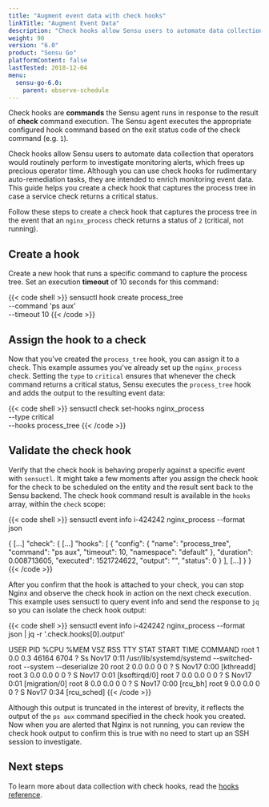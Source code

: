 ```yaml
---
title: "Augment event data with check hooks"
linkTitle: "Augment Event Data"
description: "Check hooks allow Sensu users to automate data collection that operators would routinely perform manually to investigate monitoring alerts, which frees up precious operator time. This guide helps you create a check hook that captures the process tree in case a service check returns a critical status."
weight: 90
version: "6.0"
product: "Sensu Go"
platformContent: false
lastTested: 2018-12-04
menu:
  sensu-go-6.0:
    parent: observe-schedule
---
```


Check hooks are **commands** the Sensu agent runs in response to the result of **check** command execution. 
The Sensu agent executes the appropriate configured hook command based on the exit status code of the check command (e.g. `1`).

Check hooks allow Sensu users to automate data collection that operators would routinely perform to investigate monitoring alerts, which frees up precious operator time.
Although you can use check hooks for rudimentary auto-remediation tasks, they are intended to enrich monitoring event data.
This guide helps you create a check hook that captures the process tree in case a service check returns a critical status.

Follow these steps to create a check hook that captures the process tree in the event that an `nginx_process` check returns a status of `2` (critical, not running).

## Create a hook

Create a new hook that runs a specific command to capture the process tree.
Set an execution **timeout** of 10 seconds for this command:

{{< code shell >}}
sensuctl hook create process_tree  \
--command 'ps aux' \
--timeout 10
{{< /code >}}

## Assign the hook to a check

Now that you've created the `process_tree` hook, you can assign it to a check.
This example assumes you've already set up the `nginx_process` check.
Setting the `type` to `critical` ensures that whenever the check command returns a critical status, Sensu executes the `process_tree` hook and adds the output to the resulting event data:

{{< code shell >}}
sensuctl check set-hooks nginx_process  \
--type critical \
--hooks process_tree
{{< /code >}}

## Validate the check hook

Verify that the check hook is behaving properly against a specific event with `sensuctl`.
It might take a few moments after you assign the check hook for the check to be scheduled on the entity and the result sent back to the Sensu backend.
The check hook command result is available in the `hooks` array, within the `check` scope:

{{< code shell >}}
sensuctl event info i-424242 nginx_process --format json

{
  [...]
  "check": {
    [...]
    "hooks": [
      {
        "config": {
          "name": "process_tree",
          "command": "ps aux",
          "timeout": 10,
          "namespace": "default"
        },
        "duration": 0.008713605,
        "executed": 1521724622,
        "output": "",
        "status": 0
      }
    ],
    [...]
  }
}
{{< /code >}}

After you confirm that the hook is attached to your check, you can stop Nginx and observe the check hook in action on the next check execution.
This example uses sensuctl to query event info and send the response to `jq` so you can isolate the check hook output:

{{< code shell >}}
sensuctl event info i-424242 nginx_process --format json | jq -r '.check.hooks[0].output' 

USER       PID %CPU %MEM    VSZ   RSS TTY      STAT START   TIME COMMAND
root         1  0.0  0.3  46164  6704 ?        Ss   Nov17   0:11 /usr/lib/systemd/systemd --switched-root --system --deserialize 20
root         2  0.0  0.0      0     0 ?        S    Nov17   0:00 [kthreadd]
root         3  0.0  0.0      0     0 ?        S    Nov17   0:01 [ksoftirqd/0]
root         7  0.0  0.0      0     0 ?        S    Nov17   0:01 [migration/0]
root         8  0.0  0.0      0     0 ?        S    Nov17   0:00 [rcu_bh]
root         9  0.0  0.0      0     0 ?        S    Nov17   0:34 [rcu_sched]
{{< /code >}}

Although this output is truncated in the interest of brevity, it reflects the output of the `ps aux` command specified in the check hook you created.
Now when you are alerted that Nginx is not running, you can review the check hook output to confirm this is true with no need to start up an SSH session to investigate.

## Next steps

To learn more about data collection with check hooks, read the [hooks reference][1].

[1]: ../../reference/hooks/
